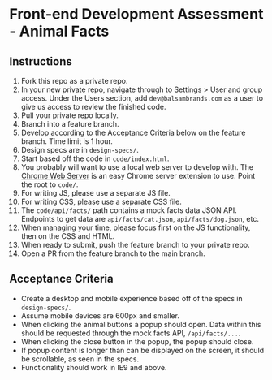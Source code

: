 # Front-end Development Assessment - Animal Facts

## Instructions
1. Fork this repo as a private repo.
2. In your new private repo, navigate through to Settings > User and group access. Under the Users section, add `dev@balsambrands.com` as a user to give us access to review the finished code.
3. Pull your private repo locally.
4. Branch into a feature branch.
5. Develop according to the Acceptance Criteria below on the feature branch. Time limit is 1 hour.
6. Design specs are in `design-specs/`.
7. Start based off the code in `code/index.html`.
8. You probably will want to use a local web server to develop with. The [Chrome Web Server](https://chrome.google.com/webstore/detail/web-server-for-chrome/ofhbbkphhbklhfoeikjpcbhemlocgigb?hl=en) is an easy Chrome server extension to use. Point the root to `code/`.
9. For writing JS, please use a separate JS file.
10. For writing CSS, please use a separate CSS file.
11. The `code/api/facts/` path contains a mock facts data JSON API. Endpoints to get data are `api/facts/cat.json`, `api/facts/dog.json`, etc.
12. When managing your time, please focus first on the JS functionality, then on the CSS and HTML.
13. When ready to submit, push the feature branch to your private repo.
14. Open a PR from the feature branch to the main branch.

## Acceptance Criteria
- Create a desktop and mobile experience based off of the specs in `design-specs/`.
- Assume mobile devices are 600px and smaller.
- When clicking the animal buttons a popup should open. Data within this should be requested through the mock facts API, `/api/facts/...`.
- When clicking the close button in the popup, the popup should close.
- If popup content is longer than can be displayed on the screen, it should be scrollable, as seen in the specs.
- Functionality should work in IE9 and above.